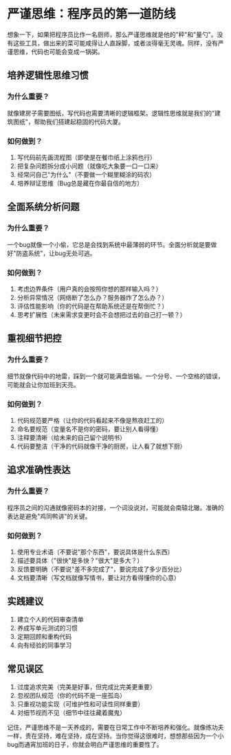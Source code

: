 # 严谨思维：程序员的第一道防线

想象一下，如果把程序员比作一名厨师，那么严谨思维就是他的"秤"和"量勺"。没有这些工具，做出来的菜可能咸得让人直跺脚，或者淡得毫无灵魂。同样，没有严谨思维，代码也可能会变成一锅粥。

## 培养逻辑性思维习惯

### 为什么重要？
就像建房子需要图纸，写代码也需要清晰的逻辑框架。逻辑性思维就是我们的"建筑图纸"，帮助我们搭建起稳固的代码大厦。

### 如何做到？
1. 写代码前先画流程图（即使是在餐巾纸上涂鸦也行）
2. 把复杂问题拆分成小问题（就像吃大象要一口一口来）
3. 经常问自己"为什么"（不要做一个糊里糊涂的码农）
4. 培养辩证思维（Bug总是藏在你最自信的地方）

## 全面系统分析问题

### 为什么重要？
一个bug就像一个小偷，它总是会找到系统中最薄弱的环节。全面分析就是要做好"防盗系统"，让bug无处可逃。

### 如何做到？
1. 考虑边界条件（用户真的会按照你想的那样输入吗？）
2. 分析异常情况（网络断了怎么办？服务器炸了怎么办？）
3. 评估性能影响（你的代码是在帮助系统还是在帮倒忙？）
4. 思考扩展性（未来需求变更时会不会想把过去的自己打一顿？）

## 重视细节把控

### 为什么重要？
细节就像代码中的地雷，踩到一个就可能满盘皆输。一个分号、一个空格的错误，可能就会让你加班到天亮。

### 如何做到？
1. 代码规范要严格（让你的代码看起来不像是熬夜赶工的）
2. 命名要规范（变量名不是你的密码，要让别人看得懂）
3. 注释要清晰（给未来的自己留个说明书）
4. 代码要整洁（干净的代码就像干净的厨房，让人看了就想下厨）

## 追求准确性表达

### 为什么重要？
程序员之间的沟通就像密码本的对接，一个词没说对，可能就会南辕北辙。准确的表达是避免"鸡同鸭讲"的关键。

### 如何做到？
1. 使用专业术语（不要说"那个东西"，要说具体是什么东西）
2. 描述要具体（"很快"是多快？"很大"是多大？）
3. 反馈要明确（不要说"差不多完成了"，要说完成了多少百分比）
4. 文档要清晰（写文档就像写情书，要让对方看得懂你的心意）

## 实践建议

1. 建立个人的代码审查清单
2. 养成写单元测试的习惯
3. 定期回顾和重构代码
4. 向有经验的同事学习

## 常见误区

1. 过度追求完美（完美是好事，但完成比完美更重要）
2. 忽视团队规范（你的代码不是一座孤岛）
3. 只重视功能实现（可维护性和可读性同样重要）
4. 对细节视而不见（细节中往往藏着魔鬼）

记住，严谨思维不是一天养成的，需要在日常工作中不断培养和强化。就像练功夫一样，贵在坚持，难在坚持，成在坚持。当你觉得这很难时，想想那些因为一个小bug而通宵加班的日子，你就会明白严谨思维的重要性了。